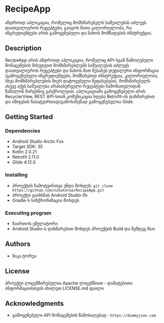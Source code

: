 # RecipeApp

ანდროიდ აპლიკაცია, რომელიც მომხმარებელს საშუალებას აძლევს დაათვალიეროს რეცეპტები, გაიგოს მათი კალორიულობა, რა ინგრედიენტები არის გამოყენებული და ნახოს მომზადების ინსტრუქცია.

## Description

RecipeApp არის ანდროიდ აპლიკაცია, რომელიც API-სგან წამოღებული მონაცემების მიხედვით მომხმარებლებს საშუალებას აძლევს დაათვალიეროს რეცეპტები და ნახოს მათ შესახებ დეტალური ინფორმაცია
(გამოყენებული ინგრედიენტები, მომზახებიდ ინსტრუქცია, კალორიულობა, სხვა მომხმარებლების მიერ დატოვებული შეფასებები). მომხმარებელს ასევე აქვს საშუალება არასასურველი რეცეპტები ჩამონათვლიდან წაშალონ მარცხნივ გასქროლვით.
აპლიკაციაში გამოყენებული არის RecyclerView, REST API-სთან კომუნიკაცია ხდება Retrofit-ის დახმარებით და იმიჯების ჩასატვირთად/გამოსაჩენად გამოყენებულია Glide.

## Getting Started

### Dependencies

* Android Studio Arctic Fox
* Target SDK: 35
* Kotlin 2.0.21
* Retrofit 2.11.0
* Glide 4.12.0

### Installing

* პროექტის ჩამოტვირთვა უნდა მოხდეს:  ```git clone https://github.com/nikatorua/RecipeApp.git```
* პროექტი გაიხსნას Android Studio-ში
* Gradle-ს სინქრონიზაცია მოხდეს

### Executing program

* ჩაირთოს ემულატორი
* Android Studio-ს დახმარებით მოხდეს პროექტის Build და შემდეგ Run

## Authors
* ნიკა ტორუა

## License

პროექტი ლიცენზირებულია Apache ლიცენზიით - დამატებითი ინფორმაციისთვის იხილეთ LICENSE.md ფაილი

## Acknowledgments
* გამოყენებული API მონაცემების წამოსაღებად : ``` https://dummyjson.com ```
